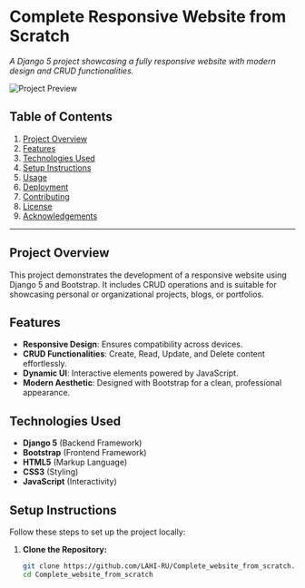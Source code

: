 # Complete Responsive Website from Scratch
*A Django 5 project showcasing a fully responsive website with modern design and CRUD functionalities.*

![Project Preview](path-to-your-screenshot-or-demo-gif)

## Table of Contents
1. [Project Overview](#project-overview)
2. [Features](#features)
3. [Technologies Used](#technologies-used)
4. [Setup Instructions](#setup-instructions)
5. [Usage](#usage)
6. [Deployment](#deployment)
7. [Contributing](#contributing)
8. [License](#license)
9. [Acknowledgements](#acknowledgements)

---

## Project Overview
This project demonstrates the development of a responsive website using Django 5 and Bootstrap. It includes CRUD operations and is suitable for showcasing personal or organizational projects, blogs, or portfolios.

## Features
- **Responsive Design**: Ensures compatibility across devices.
- **CRUD Functionalities**: Create, Read, Update, and Delete content effortlessly.
- **Dynamic UI**: Interactive elements powered by JavaScript.
- **Modern Aesthetic**: Designed with Bootstrap for a clean, professional appearance.

## Technologies Used
- **Django 5** (Backend Framework)
- **Bootstrap** (Frontend Framework)
- **HTML5** (Markup Language)
- **CSS3** (Styling)
- **JavaScript** (Interactivity)

## Setup Instructions
Follow these steps to set up the project locally:

1. **Clone the Repository:**
   ```bash
   git clone https://github.com/LAHI-RU/Complete_website_from_scratch.git
   cd Complete_website_from_scratch

